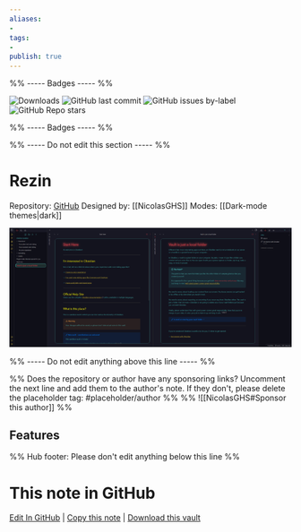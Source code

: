 ```yaml
---
aliases:
- 
tags: 
- 
publish: true
---
```


%% ----- Badges ----- %%

![Downloads](https://img.shields.io/badge/downloads-2958-573E7A?style=for-the-badge&logo=)
![GitHub last commit](https://img.shields.io/github/last-commit/NicolasGHS/Rezin-theme?color=573E7A&label=last%20update&logo=github&style=for-the-badge)
![GitHub issues by-label](https://img.shields.io/github/issues/NicolasGHS/Rezin-theme/help%20wanted?color=573E7A&logo=github&style=for-the-badge) 
![GitHub Repo stars](https://img.shields.io/github/stars/NicolasGHS/Rezin-theme?color=573E7A&logo=github&style=for-the-badge)

%% ----- Badges ----- %%

%% ----- Do not edit this section ----- %%

# Rezin

Repository: [GitHub](https://github.com/NicolasGHS/Rezin-theme)
Designed by: [[NicolasGHS]]
Modes: [[Dark-mode themes|dark]]



![screenshot](https://github.com/NicolasGHS/Rezin-theme/raw/HEAD/assets/image.png)

%% ----- Do not edit anything above this line ----- %% 

%% Does the repository or author have any sponsoring links? Uncomment the next line and add them to the author's note. If they don't, please delete the placeholder tag: #placeholder/author %%
%% ![[NicolasGHS#Sponsor this author]] %%


## Features



%% Hub footer: Please don't edit anything below this line %%

# This note in GitHub

<span class="git-footer">[Edit In GitHub](https://github.dev/obsidian-community/obsidian-hub/blob/main/02%20-%20Community%20Expansions/02.05%20All%20Community%20Expansions/Themes/Rezin.md "git-hub-edit-note") | [Copy this note](https://raw.githubusercontent.com/obsidian-community/obsidian-hub/main/02%20-%20Community%20Expansions/02.05%20All%20Community%20Expansions/Themes/Rezin.md "git-hub-copy-note") | [Download this vault](https://github.com/obsidian-community/obsidian-hub/archive/refs/heads/main.zip "git-hub-download-vault") </span>
